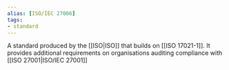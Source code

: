```yaml
---
alias: [ISO/IEC 27006]
tags:
- standard
---
```

A standard produced by the [[ISO|ISO]] that builds on [[ISO 17021-1]]. It provides additional requirements on organisations auditing compliance with [[ISO 27001|ISO/IEC 27001]]
